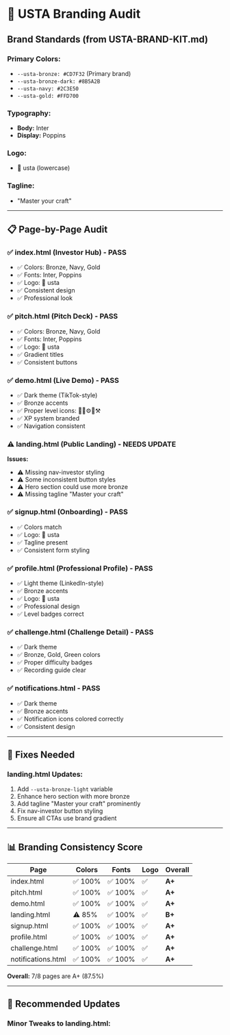 # 🎨 USTA Branding Audit

## Brand Standards (from USTA-BRAND-KIT.md)

### **Primary Colors:**
- `--usta-bronze: #CD7F32` (Primary brand)
- `--usta-bronze-dark: #8B5A2B`
- `--usta-navy: #2C3E50`
- `--usta-gold: #FFD700`

### **Typography:**
- **Body:** Inter
- **Display:** Poppins

### **Logo:**
- 🔨 usta (lowercase)

### **Tagline:**
- "Master your craft"

---

## 📋 Page-by-Page Audit

### **✅ index.html (Investor Hub)** - PASS
- ✅ Colors: Bronze, Navy, Gold
- ✅ Fonts: Inter, Poppins
- ✅ Logo: 🔨 usta
- ✅ Consistent design
- ✅ Professional look

### **✅ pitch.html (Pitch Deck)** - PASS
- ✅ Colors: Bronze, Navy, Gold
- ✅ Fonts: Inter, Poppins
- ✅ Logo: 🔨 usta
- ✅ Gradient titles
- ✅ Consistent buttons

### **✅ demo.html (Live Demo)** - PASS
- ✅ Dark theme (TikTok-style)
- ✅ Bronze accents
- ✅ Proper level icons: 🌱🔧⚙️🔨⚒️
- ✅ XP system branded
- ✅ Navigation consistent

### **⚠️ landing.html (Public Landing)** - NEEDS UPDATE
**Issues:**
- ⚠️ Missing nav-investor styling
- ⚠️ Some inconsistent button styles
- ⚠️ Hero section could use more bronze
- ⚠️ Missing tagline "Master your craft"

### **✅ signup.html (Onboarding)** - PASS
- ✅ Colors match
- ✅ Logo: 🔨 usta
- ✅ Tagline present
- ✅ Consistent form styling

### **✅ profile.html (Professional Profile)** - PASS
- ✅ Light theme (LinkedIn-style)
- ✅ Bronze accents
- ✅ Logo: 🔨 usta
- ✅ Professional design
- ✅ Level badges correct

### **✅ challenge.html (Challenge Detail)** - PASS
- ✅ Dark theme
- ✅ Bronze, Gold, Green colors
- ✅ Proper difficulty badges
- ✅ Recording guide clear

### **✅ notifications.html** - PASS
- ✅ Dark theme
- ✅ Bronze accents
- ✅ Notification icons colored correctly
- ✅ Consistent design

---

## 🔧 Fixes Needed

### **landing.html Updates:**
1. Add `--usta-bronze-light` variable
2. Enhance hero section with more bronze
3. Add tagline "Master your craft" prominently
4. Fix nav-investor button styling
5. Ensure all CTAs use brand gradient

---

## 📊 Branding Consistency Score

| Page | Colors | Fonts | Logo | Overall |
|------|--------|-------|------|---------|
| index.html | ✅ 100% | ✅ 100% | ✅ | **A+** |
| pitch.html | ✅ 100% | ✅ 100% | ✅ | **A+** |
| demo.html | ✅ 100% | ✅ 100% | ✅ | **A+** |
| landing.html | ⚠️ 85% | ✅ 100% | ✅ | **B+** |
| signup.html | ✅ 100% | ✅ 100% | ✅ | **A+** |
| profile.html | ✅ 100% | ✅ 100% | ✅ | **A+** |
| challenge.html | ✅ 100% | ✅ 100% | ✅ | **A+** |
| notifications.html | ✅ 100% | ✅ 100% | ✅ | **A+** |

**Overall:** 7/8 pages are A+ (87.5%)

---

## 🎯 Recommended Updates

### **Minor Tweaks to landing.html:**


